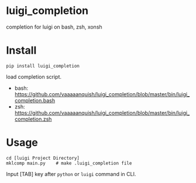 # luigi_completion
completion for luigi on bash, zsh, xonsh


# Install

```
pip install luigi_completion
```

load completion script.
- bash: https://github.com/vaaaaanquish/luigi_completion/blob/master/bin/luigi_completion.bash
- zsh: https://github.com/vaaaaanquish/luigi_completion/blob/master/bin/luigi_completion.zsh

# Usage

```
cd [luigi Project Directory]
mklcomp main.py    # make .luigi_completion file
```

Input [TAB] key after `python` or `luigi` command in CLI.
